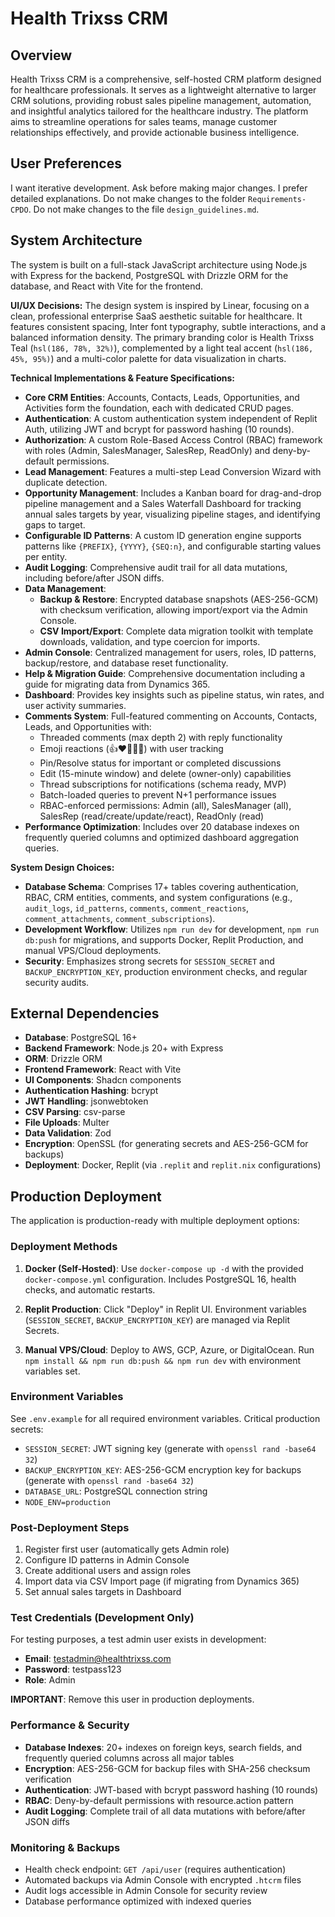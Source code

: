 # Health Trixss CRM

## Overview

Health Trixss CRM is a comprehensive, self-hosted CRM platform designed for healthcare professionals. It serves as a lightweight alternative to larger CRM solutions, providing robust sales pipeline management, automation, and insightful analytics tailored for the healthcare industry. The platform aims to streamline operations for sales teams, manage customer relationships effectively, and provide actionable business intelligence.

## User Preferences

I want iterative development. Ask before making major changes. I prefer detailed explanations. Do not make changes to the folder `Requirements-CPDO`. Do not make changes to the file `design_guidelines.md`.

## System Architecture

The system is built on a full-stack JavaScript architecture using Node.js with Express for the backend, PostgreSQL with Drizzle ORM for the database, and React with Vite for the frontend.

**UI/UX Decisions:**
The design system is inspired by Linear, focusing on a clean, professional enterprise SaaS aesthetic suitable for healthcare. It features consistent spacing, Inter font typography, subtle interactions, and a balanced information density. The primary branding color is Health Trixss Teal (`hsl(186, 78%, 32%)`), complemented by a light teal accent (`hsl(186, 45%, 95%)`) and a multi-color palette for data visualization in charts.

**Technical Implementations & Feature Specifications:**

*   **Core CRM Entities**: Accounts, Contacts, Leads, Opportunities, and Activities form the foundation, each with dedicated CRUD pages.
*   **Authentication**: A custom authentication system independent of Replit Auth, utilizing JWT and bcrypt for password hashing (10 rounds).
*   **Authorization**: A custom Role-Based Access Control (RBAC) framework with roles (Admin, SalesManager, SalesRep, ReadOnly) and deny-by-default permissions.
*   **Lead Management**: Features a multi-step Lead Conversion Wizard with duplicate detection.
*   **Opportunity Management**: Includes a Kanban board for drag-and-drop pipeline management and a Sales Waterfall Dashboard for tracking annual sales targets by year, visualizing pipeline stages, and identifying gaps to target.
*   **Configurable ID Patterns**: A custom ID generation engine supports patterns like `{PREFIX}`, `{YYYY}`, `{SEQ:n}`, and configurable starting values per entity.
*   **Audit Logging**: Comprehensive audit trail for all data mutations, including before/after JSON diffs.
*   **Data Management**:
    *   **Backup & Restore**: Encrypted database snapshots (AES-256-GCM) with checksum verification, allowing import/export via the Admin Console.
    *   **CSV Import/Export**: Complete data migration toolkit with template downloads, validation, and type coercion for imports.
*   **Admin Console**: Centralized management for users, roles, ID patterns, backup/restore, and database reset functionality.
*   **Help & Migration Guide**: Comprehensive documentation including a guide for migrating data from Dynamics 365.
*   **Dashboard**: Provides key insights such as pipeline status, win rates, and user activity summaries.
*   **Comments System**: Full-featured commenting on Accounts, Contacts, Leads, and Opportunities with:
    *   Threaded comments (max depth 2) with reply functionality
    *   Emoji reactions (👍❤️🎉👀🚀) with user tracking
    *   Pin/Resolve status for important or completed discussions
    *   Edit (15-minute window) and delete (owner-only) capabilities
    *   Thread subscriptions for notifications (schema ready, MVP)
    *   Batch-loaded queries to prevent N+1 performance issues
    *   RBAC-enforced permissions: Admin (all), SalesManager (all), SalesRep (read/create/update/react), ReadOnly (read)
*   **Performance Optimization**: Includes over 20 database indexes on frequently queried columns and optimized dashboard aggregation queries.

**System Design Choices:**

*   **Database Schema**: Comprises 17+ tables covering authentication, RBAC, CRM entities, comments, and system configurations (e.g., `audit_logs`, `id_patterns`, `comments`, `comment_reactions`, `comment_attachments`, `comment_subscriptions`).
*   **Development Workflow**: Utilizes `npm run dev` for development, `npm run db:push` for migrations, and supports Docker, Replit Production, and manual VPS/Cloud deployments.
*   **Security**: Emphasizes strong secrets for `SESSION_SECRET` and `BACKUP_ENCRYPTION_KEY`, production environment checks, and regular security audits.

## External Dependencies

*   **Database**: PostgreSQL 16+
*   **Backend Framework**: Node.js 20+ with Express
*   **ORM**: Drizzle ORM
*   **Frontend Framework**: React with Vite
*   **UI Components**: Shadcn components
*   **Authentication Hashing**: bcrypt
*   **JWT Handling**: jsonwebtoken
*   **CSV Parsing**: csv-parse
*   **File Uploads**: Multer
*   **Data Validation**: Zod
*   **Encryption**: OpenSSL (for generating secrets and AES-256-GCM for backups)
*   **Deployment**: Docker, Replit (via `.replit` and `replit.nix` configurations)

## Production Deployment

The application is production-ready with multiple deployment options:

### Deployment Methods

1. **Docker (Self-Hosted)**: Use `docker-compose up -d` with the provided `docker-compose.yml` configuration. Includes PostgreSQL 16, health checks, and automatic restarts.

2. **Replit Production**: Click "Deploy" in Replit UI. Environment variables (`SESSION_SECRET`, `BACKUP_ENCRYPTION_KEY`) are managed via Replit Secrets.

3. **Manual VPS/Cloud**: Deploy to AWS, GCP, Azure, or DigitalOcean. Run `npm install && npm run db:push && npm run dev` with environment variables set.

### Environment Variables

See `.env.example` for all required environment variables. Critical production secrets:
- `SESSION_SECRET`: JWT signing key (generate with `openssl rand -base64 32`)
- `BACKUP_ENCRYPTION_KEY`: AES-256-GCM encryption key for backups (generate with `openssl rand -base64 32`)
- `DATABASE_URL`: PostgreSQL connection string
- `NODE_ENV=production`

### Post-Deployment Steps

1. Register first user (automatically gets Admin role)
2. Configure ID patterns in Admin Console
3. Create additional users and assign roles
4. Import data via CSV Import page (if migrating from Dynamics 365)
5. Set annual sales targets in Dashboard

### Test Credentials (Development Only)

For testing purposes, a test admin user exists in development:
- **Email**: testadmin@healthtrixss.com
- **Password**: testpass123
- **Role**: Admin

**IMPORTANT**: Remove this user in production deployments.

### Performance & Security

- **Database Indexes**: 20+ indexes on foreign keys, search fields, and frequently queried columns across all major tables
- **Encryption**: AES-256-GCM for backup files with SHA-256 checksum verification
- **Authentication**: JWT-based with bcrypt password hashing (10 rounds)
- **RBAC**: Deny-by-default permissions with resource.action pattern
- **Audit Logging**: Complete trail of all data mutations with before/after JSON diffs

### Monitoring & Backups

- Health check endpoint: `GET /api/user` (requires authentication)
- Automated backups via Admin Console with encrypted `.htcrm` files
- Audit logs accessible in Admin Console for security review
- Database performance optimized with indexed queries